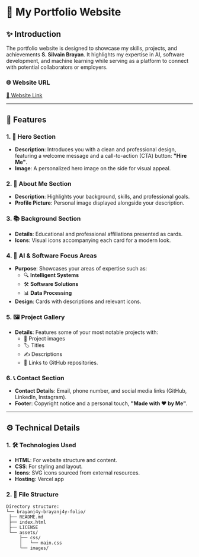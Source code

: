 # 🌟 My Portfolio Website

## **✨ Introduction**

The portfolio website is designed to showcase my skills, projects, and achievements **S. Silvain Brayan**. It highlights my expertise in AI, software development, and machine learning while serving as a platform to connect with potential collaborators or employers.

### **🌐 Website URL**
[🔗 Website Link](https://brayanj4y-folio.vercel.app)

---

## **🌈 Features**

### 1. **👋 Hero Section**
   - **Description**: Introduces you with a clean and professional design, featuring a welcome message and a call-to-action (CTA) button: **"Hire Me"**.
   - **Image**: A personalized hero image on the side for visual appeal.

### 2. **🙋 About Me Section**
   - **Description**: Highlights your background, skills, and professional goals.
   - **Profile Picture**: Personal image displayed alongside your description.

### 3. **📚 Background Section**
   - **Details**: Educational and professional affiliations presented as cards.
   - **Icons**: Visual icons accompanying each card for a modern look.

### 4. **🤖 AI & Software Focus Areas**
   - **Purpose**: Showcases your areas of expertise such as:
     - 🔍 **Intelligent Systems**
     - 🛠️ **Software Solutions**
     - 📊 **Data Processing**
   - **Design**: Cards with descriptions and relevant icons.

### 5. **🖼️ Project Gallery**
   - **Details**: Features some of your most notable projects with:
     - 📸 Project images
     - 🏷️ Titles
     - ✍️ Descriptions
     - 🔗 Links to GitHub repositories.

### 6. **📞 Contact Section**
   - **Contact Details**: Email, phone number, and social media links (GitHub, LinkedIn, Instagram).
   - **Footer**: Copyright notice and a personal touch, **"Made with ❤️ by Me"**.

---

## **⚙️ Technical Details**

### 1. **🛠️ Technologies Used**
   - **HTML**: For website structure and content.
   - **CSS**: For styling and layout.
   - **Icons**: SVG icons sourced from external resources.
   - **Hosting**: Vercel app

### 2. **📂 File Structure**
   ```plaintext
   Directory structure:
└── brayanj4y-brayanj4y-folio/
    ├── README.md
    ├── index.html
    ├── LICENSE
    └── assets/
        ├── css/
        │   └── main.css
        └── images/

